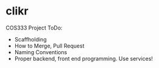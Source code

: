 # clikr
COS333 Project 
ToDo:
- Scaffholding
- How to Merge, Pull Request
- Naming Conventions
- Proper backend, front end programming. Use services!

